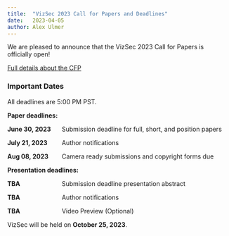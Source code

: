 ```yaml
---
title:  "VizSec 2023 Call for Papers and Deadlines"
date:   2023-04-05
author: Alex Ulmer
---
```


<p>
We are pleased to announce that the VizSec 2023 Call for Papers is officially open! 
</p>
<p>
<a href="/vizsec2023/#cfp">Full details about the CFP</a>
</p>

<div>
    <h3>Important Dates</h3>
    <p>All deadlines are 5:00 PM PST.</p>
    <p><strong>Paper deadlines:</strong></p>
    <p>
        <strong><span style="display: inline-block; width: 120px">June 30, 2023</span></strong>
        Submission deadline for full, short, and position papers
    </p>
    <p>
        <strong><span style="display: inline-block; width: 120px">July 21, 2023</span></strong>
        Author notifications
    </p>
    <p>
        <strong><span style="display: inline-block; width: 120px">Aug 08, 2023</span></strong>
        Camera ready submissions and copyright forms due
    </p>
    <p>
        <strong>Presentation deadlines:</strong>
    </p>
    <p>
        <strong><span style="display: inline-block; width: 120px;">TBA</span></strong>
        Submission deadline presentation abstract
    </p>
    <p>
        <strong><span style="display: inline-block; width: 120px;">TBA</span></strong>
        Author notifications
    </p>
    <p>
        <strong><span style="display: inline-block; width: 120px;">TBA</span></strong>
        Video Preview (Optional)
    </p>
    <p>VizSec will be held on <strong>October 25, 2023</strong>.</p>
</div>
